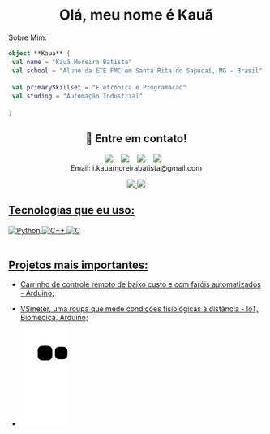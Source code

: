 <h1 align='center'>
 Olá, meu nome é Kauã
</h1>
Sobre Mim:


```kotlin
object **Kaua** {
 val name = "Kauã Moreira Batista"
 val school = "Aluno da ETE FMC em Santa Rita do Sapucaí, MG - Brasil"
 
 val primarySkillset = "Eletrônica e Programação"
 val studing = "Automação Industrial"

}

```

<h2 align='center'>
 💬 Entre em contato!
</h2>
<p align='center'>
  <a href="https://www.linkedin.com/in/kauãmoreirabatista/">
    <img src="https://img.shields.io/badge/LinkedIn-0077B5?style=for-the-badge&logo=linkedin&logoColor=white" />
  </a>&nbsp;&nbsp;
  <a href="https://www.instagram.com/kaua_moreira_batista/">
    <img src="https://img.shields.io/badge/instagram-%23E4405F.svg?&style=for-the-badge&logo=instagram&logoColor=white" />        
  </a>&nbsp;&nbsp;
 <a href="https://www.facebook.com/kaua.moreira.522066">
    <img src="https://img.shields.io/badge/Facebook-1877F2?style=for-the-badge&logo=facebook&logoColor=white" />        
  </a>&nbsp;&nbsp;
 <a href="https://www.youtube.com/channel/UCdwFAf2m1_kYfJKTWFwsfiw/videos">
    <img src="https://img.shields.io/badge/YouTube-FF0000?style=for-the-badge&logo=youtube&logoColor=white" />        
  </a>&nbsp;&nbsp;
  <br>
  Email: i.kauamoreirabatista@gmail.com
 <br>
<div align="center">
  <a href="https://github.com/rafaballerini">
  <img height="180em" src="https://github-readme-stats.vercel.app/api?username=KauaMB2&show_icons=true&theme=dracula&include_all_commits=true&count_private=true"/>
  <img height="180em" src="https://github-readme-stats.vercel.app/api/top-langs/?username=KauaMB2&layout=compact&langs_count=7&theme=dracula"/>
</div>
 
## Tecnologias que eu uso:
 
<div style = "display: inline_block"<br/>
    <img align = "center"alt = "Python" src = "https://img.shields.io/badge/Python-3776AB?style=for-the-badge&logo=python&logoColor=white"/>
    <img/ align = "center"alt = "C++" src = "https://img.shields.io/badge/C%2B%2B-00599C?style=for-the-badge&logo=c%2B%2B&logoColor=white"/>
    <img/ align = "center"alt = "C" src = "https://img.shields.io/badge/C-00599C?style=for-the-badge&logo=c&logoColor=white"/>
</div><br/>
    
## Projetos mais importantes:
    
- [Carrinho de controle remoto de baixo custo e com faróis automatizados - Arduino;](https://www.youtube.com/watch?v=oc6nMRU68TE&t=1s)
- [VSmeter, uma roupa que mede condições fisiológicas à distância - IoT, Biomédica, Arduino;](https://www.youtube.com/watch?v=TFDpEObSw-Q)

- ![Snake animation](https://github.com/KauaMB2/KauaMB2/blob/output/github-contribution-grid-snake.svg)
